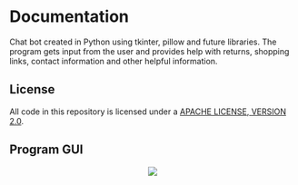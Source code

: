 # Documentation

Chat bot created in Python using tkinter, pillow and future libraries. The program gets input from the user and provides help with returns, shopping links, contact information and other helpful information. 

## License

All code in this repository is licensed under a [APACHE LICENSE, VERSION 2.0](LICENSE-CODE).

## Program GUI

<p align="center">
  <img width="" height="" src="https://user-images.githubusercontent.com/110789514/209884652-fd69e257-8d3f-4849-9f2c-7060f03d352f.png">
</p>


